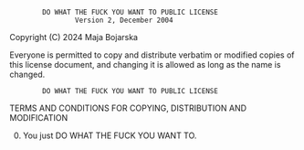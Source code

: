             DO WHAT THE FUCK YOU WANT TO PUBLIC LICENSE
                    Version 2, December 2004

 Copyright (C) 2024 Maja Bojarska

 Everyone is permitted to copy and distribute verbatim or modified
 copies of this license document, and changing it is allowed as long
 as the name is changed.

            DO WHAT THE FUCK YOU WANT TO PUBLIC LICENSE
   TERMS AND CONDITIONS FOR COPYING, DISTRIBUTION AND MODIFICATION

  0. You just DO WHAT THE FUCK YOU WANT TO.


